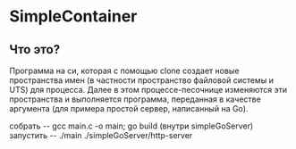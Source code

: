 # SimpleContainer

## Что это?
Программа на си, которая с помощью clone создает новые пространства имен (в частности пространство файловой системы и UTS) для процесса.
Далее в этом процессе-песочнице изменяются эти пространства и выполняется программа, переданная в качестве аргумента (для примера простой сервер, написанный на Go).

собрать -- gcc main.c -o main; go build (внутри simpleGoServer)
запустить -- ./main ./simpleGoServer/http-server